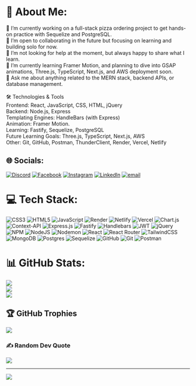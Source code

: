 # 💫 About Me:
🔭 I’m currently working on a full-stack pizza ordering project to get hands-on practice with Sequelize and PostgreSQL.<br>👯 I’m open to collaborating in the future but focusing on learning and building solo for now.<br>🤝 I’m not looking for help at the moment, but always happy to share what I learn.<br>🌱 I’m currently learning Framer Motion, and planning to dive into GSAP animations, Three.js, TypeScript, Next.js, and AWS deployment soon.<br>💬 Ask me about anything related to the MERN stack, backend APIs, or database management.<br><br>🛠️ Technologies & Tools<br>Frontend: React, JavaScript, CSS, HTML, jQuery<br>Backend: Node.js, Express<br>Templating Engines: HandleBars (with Express)<br>Animation: Framer Motion.<br>Learning:  Fastify, Sequelize, PostgreSQL<br>Future Learning Goals: Three.js, TypeScript, Next.js, AWS<br>Other: Git, GitHub, Postman, ThunderClient, Render, Vercel, Netlify


## 🌐 Socials:
[![Discord](https://img.shields.io/badge/Discord-%237289DA.svg?logo=discord&logoColor=white)](https://discord.gg/Yamin#8366) [![Facebook](https://img.shields.io/badge/Facebook-%231877F2.svg?logo=Facebook&logoColor=white)](https://facebook.com/yamin.haqani) [![Instagram](https://img.shields.io/badge/Instagram-%23E4405F.svg?logo=Instagram&logoColor=white)](https://instagram.com/yaminhaqani) [![LinkedIn](https://img.shields.io/badge/LinkedIn-%230077B5.svg?logo=linkedin&logoColor=white)](https://linkedin.com/in/yamin-haqani-30868b2b1) [![email](https://img.shields.io/badge/Email-D14836?logo=gmail&logoColor=white)](mailto:yaminhaqani@gmail.com) 

# 💻 Tech Stack:
![CSS3](https://img.shields.io/badge/css3-%231572B6.svg?style=for-the-badge&logo=css3&logoColor=white) ![HTML5](https://img.shields.io/badge/html5-%23E34F26.svg?style=for-the-badge&logo=html5&logoColor=white) ![JavaScript](https://img.shields.io/badge/javascript-%23323330.svg?style=for-the-badge&logo=javascript&logoColor=%23F7DF1E) ![Render](https://img.shields.io/badge/Render-%46E3B7.svg?style=for-the-badge&logo=render&logoColor=white) ![Netlify](https://img.shields.io/badge/netlify-%23000000.svg?style=for-the-badge&logo=netlify&logoColor=#00C7B7) ![Vercel](https://img.shields.io/badge/vercel-%23000000.svg?style=for-the-badge&logo=vercel&logoColor=white) ![Chart.js](https://img.shields.io/badge/chart.js-F5788D.svg?style=for-the-badge&logo=chart.js&logoColor=white) ![Context-API](https://img.shields.io/badge/Context--Api-000000?style=for-the-badge&logo=react) ![Express.js](https://img.shields.io/badge/express.js-%23404d59.svg?style=for-the-badge&logo=express&logoColor=%2361DAFB) ![Fastify](https://img.shields.io/badge/fastify-%23000000.svg?style=for-the-badge&logo=fastify&logoColor=white) ![Handlebars](https://img.shields.io/badge/Handlebars-%23000000?style=for-the-badge&logo=Handlebars.js&logoColor=white) ![JWT](https://img.shields.io/badge/JWT-black?style=for-the-badge&logo=JSON%20web%20tokens) ![jQuery](https://img.shields.io/badge/jquery-%230769AD.svg?style=for-the-badge&logo=jquery&logoColor=white) ![NPM](https://img.shields.io/badge/NPM-%23CB3837.svg?style=for-the-badge&logo=npm&logoColor=white) ![NodeJS](https://img.shields.io/badge/node.js-6DA55F?style=for-the-badge&logo=node.js&logoColor=white) ![Nodemon](https://img.shields.io/badge/NODEMON-%23323330.svg?style=for-the-badge&logo=nodemon&logoColor=%BBDEAD) ![React](https://img.shields.io/badge/react-%2320232a.svg?style=for-the-badge&logo=react&logoColor=%2361DAFB) ![React Router](https://img.shields.io/badge/React_Router-CA4245?style=for-the-badge&logo=react-router&logoColor=white) ![TailwindCSS](https://img.shields.io/badge/tailwindcss-%2338B2AC.svg?style=for-the-badge&logo=tailwind-css&logoColor=white) ![MongoDB](https://img.shields.io/badge/MongoDB-%234ea94b.svg?style=for-the-badge&logo=mongodb&logoColor=white) ![Postgres](https://img.shields.io/badge/postgres-%23316192.svg?style=for-the-badge&logo=postgresql&logoColor=white) ![Sequelize](https://img.shields.io/badge/Sequelize-52B0E7?style=for-the-badge&logo=Sequelize&logoColor=white) ![GitHub](https://img.shields.io/badge/github-%23121011.svg?style=for-the-badge&logo=github&logoColor=white) ![Git](https://img.shields.io/badge/git-%23F05033.svg?style=for-the-badge&logo=git&logoColor=white) ![Postman](https://img.shields.io/badge/Postman-FF6C37?style=for-the-badge&logo=postman&logoColor=white)
# 📊 GitHub Stats:
![](https://github-readme-stats.vercel.app/api?username=Yaminhaqani&theme=dark&hide_border=false&include_all_commits=false&count_private=false)<br/>
![](https://nirzak-streak-stats.vercel.app/?user=Yaminhaqani&theme=dark&hide_border=false)<br/>
![](https://github-readme-stats.vercel.app/api/top-langs/?username=Yaminhaqani&theme=dark&hide_border=false&include_all_commits=false&count_private=false&layout=compact)

## 🏆 GitHub Trophies
![](https://github-profile-trophy.vercel.app/?username=Yaminhaqani&theme=radical&no-frame=false&no-bg=true&margin-w=4)

### ✍️ Random Dev Quote
![](https://quotes-github-readme.vercel.app/api?type=horizontal&theme=radical)

---
[![](https://visitcount.itsvg.in/api?id=Yaminhaqani&icon=0&color=0)](https://visitcount.itsvg.in)

<!-- Proudly created with GPRM ( https://gprm.itsvg.in ) -->
